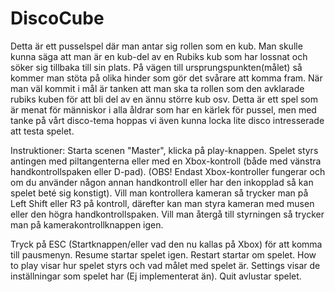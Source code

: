 # DiscoCube
Detta är ett pusselspel där man antar sig rollen som en kub. Man skulle kunna säga att man är en kub-del av en Rubiks kub som har lossnat och söker sig tillbaka till sin plats. På vägen till ursprungspunkten(målet) så kommer man stöta på olika hinder som gör det svårare att komma fram. När man väl kommit i mål är tanken att man ska ta rollen som den avklarade rubiks kuben för att bli del av en ännu större kub osv.
Detta är ett spel som är menat för människor i alla åldrar som har en kärlek för pussel, men med tanke på vårt disco-tema hoppas vi även kunna locka lite disco intresserade att testa spelet.


Instruktioner:
Starta scenen "Master", klicka på play-knappen.
Spelet styrs antingen med piltangenterna eller med en Xbox-kontroll (både med vänstra handkontrollspaken eller D-pad).
(OBS! Endast Xbox-kontroller fungerar och om du använder någon annan handkontroll eller har den inkopplad så kan spelet beté sig konstigt).
Vill man kontrollera kameran så trycker man på Left Shift eller R3 på kontroll, därefter kan man styra kameran med musen eller den högra handkontrollspaken. Vill man återgå till styrningen så trycker man på kamerakontrollknappen igen.

Tryck på ESC (Startknappen/eller vad den nu kallas på Xbox) för att komma till pausmenyn.
Resume startar spelet igen.
Restart startar om spelet.
How to play visar hur spelet styrs och vad målet med spelet är.
Settings visar de inställningar som spelet har (Ej implementerat än).
Quit avlustar spelet.
